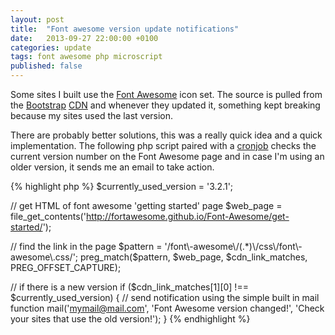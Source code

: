 ```yaml
---
layout: post
title:  "Font awesome version update notifications"
date:   2013-09-27 22:00:00 +0100
categories: update
tags: font awesome php microscript
published: false
---
```


Some sites I built use the [Font Awesome][font-awesome-icons] icon set.
The source is pulled from the [Bootstrap][bootstrap] [CDN][cdn] and whenever they updated it,
something kept breaking because my sites used the last version.

<!--more-->

There are probably better solutions, this was a really quick idea and a quick implementation.
The following php script paired with a [cronjob][cronjob-php]
checks the current version number on the Font Awesome page and in case I'm using an older version, it sends me an email to take action.

{% highlight php %}
$currently_used_version = '3.2.1';

// get HTML of font awesome 'getting started' page
$web_page = file_get_contents('http://fortawesome.github.io/Font-Awesome/get-started/');

// find the link in the page
$pattern = '/font\-awesome\/(.*)\/css\/font\-awesome\.css/';
preg_match($pattern, $web_page, $cdn_link_matches, PREG_OFFSET_CAPTURE);

// if there is a new version
if ($cdn_link_matches[1][0] !== $currently_used_version) {
    // send notification using the simple built in mail function
    mail('mymail@mail.com', 'Font Awesome version changed!', 'Check your sites that use the old version!');
}
{% endhighlight %}

[font-awesome-icons]: http://fortawesome.github.io/Font-Awesome/icons/
[bootstrap]:   http://www.bootstrapcdn.com/
[cdn]: http://www.sitepoint.com/7-reasons-not-to-use-a-cdn/
[cronjob-php]: http://net.tutsplus.com/tutorials/php/managing-cron-jobs-with-php-2/
